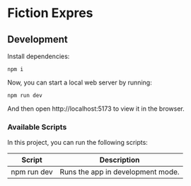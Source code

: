 # Fiction Expres

## Development

Install dependencies:

```
npm i
```

Now, you can start a local web server by running:

```
npm run dev
```

And then open http://localhost:5173 to view it in the browser.

### Available Scripts

In this project, you can run the following scripts:

| Script      | Description                       |
| ----------- | --------------------------------- |
| npm run dev | Runs the app in development mode. |
